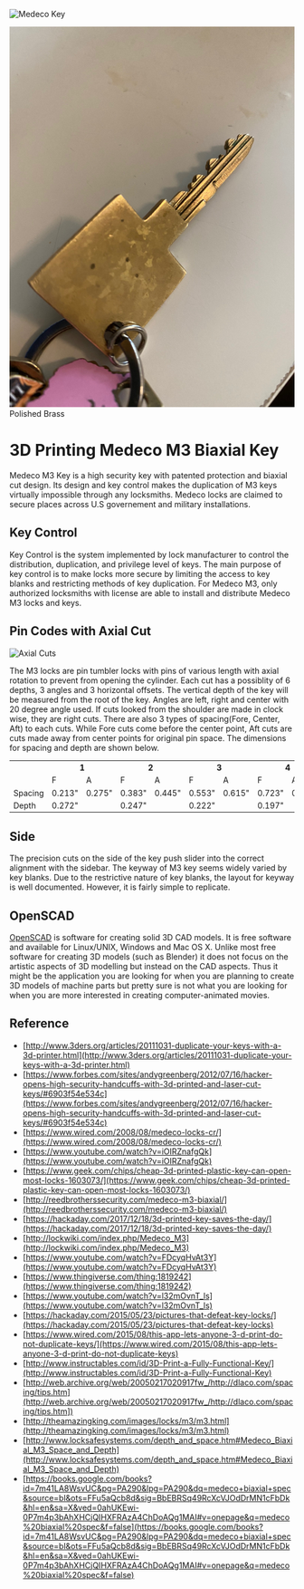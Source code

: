 ![Medeco Key](https://i.imgur.com/QBKgxro.png)

![Printed Key](printed_key.jpg)
Polished Brass 


# 3D Printing Medeco M3 Biaxial Key

Medeco M3 Key is a high security key with patented protection and biaxial cut design. Its design and key control makes the duplication of M3 keys virtually impossible through any locksmiths. Medeco locks are claimed to secure places across U.S governement and military installations.

## Key Control

Key Control is the system implemented by lock manufacturer to control the distribution, duplication, and privilege level of keys. The main purpose of key control is to make locks more secure by limiting the access to key blanks and restricting methods of key duplication. For Medeco M3, only authorized locksmiths with license are able to install and distribute Medeco M3 locks and keys.

## Pin Codes with Axial Cut

![Axial Cuts](https://lsidepot.com/images/products/441.jpg)

The M3 locks are pin tumbler locks with pins of various length with axial rotation to prevent from opening the cylinder. Each cut has a possiblity of 6 depths, 3 angles and 3 horizontal offsets. The vertical depth of the key will be measured from the root of the key. Angles are left, right and center with 20 degree angle used. If cuts looked from the shoulder are made in clock wise, they are right cuts. There are also 3 types of spacing(Fore, Center, Aft) to each cuts. While Fore cuts come before the center point, Aft cuts are cuts made away from center points for original pin space. The dimensions for spacing and depth are shown below.
<table class="tg">
  <tr>
    <th class="tg-0pky"></th>
    <th class="tg-0pky" colspan="2">1</th>
    <th class="tg-0pky" colspan="2">2</th>
    <th class="tg-0pky" colspan="2">3</th>
    <th class="tg-0pky" colspan="2">4</th>
    <th class="tg-0pky" colspan="2">5</th>
    <th class="tg-0pky" colspan="2">6</th>
  </tr>
  <tr>
    <td class="tg-0pky"></td>
    <td class="tg-0pky">F</td>
    <td class="tg-0pky">A</td>
    <td class="tg-0pky">F</td>
    <td class="tg-0pky">A</td>
    <td class="tg-0pky">F</td>
    <td class="tg-0pky">A</td>
    <td class="tg-0pky">F</td>
    <td class="tg-0pky">A</td>
    <td class="tg-0pky">F</td>
    <td class="tg-0pky">A</td>
    <td class="tg-0pky">F</td>
    <td class="tg-0pky">A</td>
  </tr>
  <tr>
    <td class="tg-0pky">Spacing</td>
    <td class="tg-0pky">0.213"</td>
    <td class="tg-0pky">0.275"</td>
    <td class="tg-0pky">0.383"</td>
    <td class="tg-0pky">0.445"</td>
    <td class="tg-0pky">0.553"</td>
    <td class="tg-0pky">0.615"</td>
    <td class="tg-0pky">0.723"</td>
    <td class="tg-0pky">0.785"</td>
    <td class="tg-0pky">0.893"</td>
    <td class="tg-0pky">0.955"</td>
    <td class="tg-0pky">1.063"</td>
    <td class="tg-0pky">1.125"</td>
  </tr>
  <tr>
    <td class="tg-0lax">Depth</td>
    <td class="tg-0lax" colspan="2">0.272"</td>
    <td class="tg-0lax" colspan="2">0.247"</td>
    <td class="tg-0lax" colspan="2">0.222"</td>
    <td class="tg-0lax" colspan="2">0.197"</td>
    <td class="tg-0lax" colspan="2">0.172"</td>
    <td class="tg-0lax" colspan="2">1.42"</td>
  </tr>
</table>


## Side

The precision cuts on the side of the key push slider into the correct alignment with the sidebar. The keyway of M3 key seems widely varied by key blanks. Due to the restrictive nature of key blanks, the layout for keyway is well documented. However, it is fairly simple to replicate.

## OpenSCAD

[OpenSCAD](https://openscad.org/) is software for creating solid 3D CAD models. It is free software and available for Linux/UNIX, Windows and Mac OS X. Unlike most free software for creating 3D models (such as Blender) it does not focus on the artistic aspects of 3D modelling but instead on the CAD aspects. Thus it might be the application you are looking for when you are planning to create 3D models of machine parts but pretty sure is not what you are looking for when you are more interested in creating computer-animated movies.

## Reference
* [http://www.3ders.org/articles/20111031-duplicate-your-keys-with-a-3d-printer.html](http://www.3ders.org/articles/20111031-duplicate-your-keys-with-a-3d-printer.html)
* [https://www.forbes.com/sites/andygreenberg/2012/07/16/hacker-opens-high-security-handcuffs-with-3d-printed-and-laser-cut-keys/#6903f54e534c](https://www.forbes.com/sites/andygreenberg/2012/07/16/hacker-opens-high-security-handcuffs-with-3d-printed-and-laser-cut-keys/#6903f54e534c)
* [https://www.wired.com/2008/08/medeco-locks-cr/](https://www.wired.com/2008/08/medeco-locks-cr/)
* [https://www.youtube.com/watch?v=iOIRZnafgQk](https://www.youtube.com/watch?v=iOIRZnafgQk)
* [https://www.geek.com/chips/cheap-3d-printed-plastic-key-can-open-most-locks-1603073/](https://www.geek.com/chips/cheap-3d-printed-plastic-key-can-open-most-locks-1603073/)
* [http://reedbrotherssecurity.com/medeco-m3-biaxial/](http://reedbrotherssecurity.com/medeco-m3-biaxial/)
* [https://hackaday.com/2017/12/18/3d-printed-key-saves-the-day/](https://hackaday.com/2017/12/18/3d-printed-key-saves-the-day/)
* [http://lockwiki.com/index.php/Medeco_M3](http://lockwiki.com/index.php/Medeco_M3)
* [https://www.youtube.com/watch?v=FDcyqHvAt3Y](https://www.youtube.com/watch?v=FDcyqHvAt3Y)
* [https://www.thingiverse.com/thing:1819242](https://www.thingiverse.com/thing:1819242)
* [https://www.youtube.com/watch?v=l32mOvnT_ls](https://www.youtube.com/watch?v=l32mOvnT_ls)
* [https://hackaday.com/2015/05/23/pictures-that-defeat-key-locks/](https://hackaday.com/2015/05/23/pictures-that-defeat-key-locks)
* [https://www.wired.com/2015/08/this-app-lets-anyone-3-d-print-do-not-duplicate-keys/](https://www.wired.com/2015/08/this-app-lets-anyone-3-d-print-do-not-duplicate-keys)
* [http://www.instructables.com/id/3D-Print-a-Fully-Functional-Key/](http://www.instructables.com/id/3D-Print-a-Fully-Functional-Key)
* [http://web.archive.org/web/20050217020917fw_/http://dlaco.com/spacing/tips.htm](http://web.archive.org/web/20050217020917fw_/http://dlaco.com/spacing/tips.htm])
* [http://theamazingking.com/images/locks/m3/m3.html](http://theamazingking.com/images/locks/m3/m3.html)
* [http://www.locksafesystems.com/depth_and_space.htm#Medeco_Biaxial_M3_Space_and_Depth](http://www.locksafesystems.com/depth_and_space.htm#Medeco_Biaxial_M3_Space_and_Depth)
* [https://books.google.com/books?id=7m41LA8WsvUC&pg=PA290&lpg=PA290&dq=medeco+biaxial+spec&source=bl&ots=FFu5aQcb8d&sig=BbEBRSq49RcXcVJOdDrMN1cFbDk&hl=en&sa=X&ved=0ahUKEwi-0P7m4p3bAhXHCjQIHXFRAzA4ChDoAQg1MAI#v=onepage&q=medeco%20biaxial%20spec&f=false](https://books.google.com/books?id=7m41LA8WsvUC&pg=PA290&lpg=PA290&dq=medeco+biaxial+spec&source=bl&ots=FFu5aQcb8d&sig=BbEBRSq49RcXcVJOdDrMN1cFbDk&hl=en&sa=X&ved=0ahUKEwi-0P7m4p3bAhXHCjQIHXFRAzA4ChDoAQg1MAI#v=onepage&q=medeco%20biaxial%20spec&f=false)
